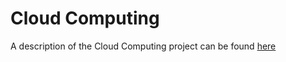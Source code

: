 # Cloud Computing

A description of the Cloud Computing project can be found [here](http://code.instructorium.com/cloud-computing/)
